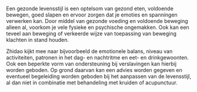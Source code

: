 Een gezonde levensstijl is een optelsom van gezond eten, voldoende bewegen, goed slapen en ervoor zorgen dat je emoties en spanningen verwerken kan. Door middel van gezonde voeding en voldoende beweging alleen al, voorkom je vele fysieke en psychische  ongemakken.
Ook kan een teveel aan beweging of verkeerde wijze van toepassing van beweging klachten in stand houden.

Zhidao kijkt mee naar bijvoorbeeld de emotionele balans, niveau van activiteiten, patronen in het dag- en nachtritme en eet- en drinkgewoonten. Ook een beperkte vorm van ondersteuning bij verslavingen kan hierbij worden geboden. Op grond daarvan kan een advies worden gegeven en eventueel begeleiding worden geboden bij het aanpassen van de levensstijl, al dan niet in combinatie met behandeling met kruiden of acupunctuur.
